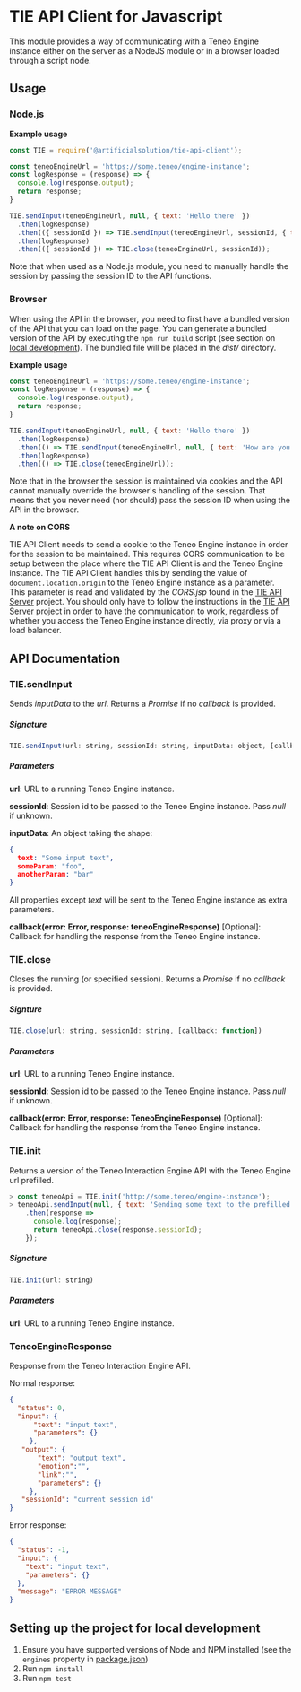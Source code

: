 # TIE API Client for Javascript

This module provides a way of communicating with a Teneo Engine instance either on the server as a NodeJS module or in a browser loaded through a script node.

## Usage

### Node.js

**Example usage**

``` javascript
const TIE = require('@artificialsolution/tie-api-client');

const teneoEngineUrl = 'https://some.teneo/engine-instance';
const logResponse = (response) => {
  console.log(response.output);
  return response;
}

TIE.sendInput(teneoEngineUrl, null, { text: 'Hello there' })
  .then(logResponse)
  .then(({ sessionId }) => TIE.sendInput(teneoEngineUrl, sessionId, { text: 'How are you doing?' }))
  .then(logResponse)
  .then(({ sessionId }) => TIE.close(teneoEngineUrl, sessionId));
```

Note that when used as a Node.js module, you need to manually handle the session by passing the session ID to the API functions.

### Browser

When using the API in the browser, you need to first have a bundled version of the API that you can load on the page. You can generate a bundled version of the API by executing the `npm run build` script (see section on [local development](#setting_up_the_project_for_local_development)). The bundled file will be placed in the *dist/* directory.

**Example usage**

``` javascript
const teneoEngineUrl = 'https://some.teneo/engine-instance';
const logResponse = (response) => {
  console.log(response.output);
  return response;
}

TIE.sendInput(teneoEngineUrl, null, { text: 'Hello there' })
  .then(logResponse)
  .then(() => TIE.sendInput(teneoEngineUrl, null, { text: 'How are you doing?' }))
  .then(logResponse)
  .then(() => TIE.close(teneoEngineUrl));
```

Note that in the browser the session is maintained via cookies and the API cannot manually override the browser's handling of the session. That means that you never need (nor should) pass the session ID when using the API in the browser.

**A note on CORS**

TIE API Client needs to send a cookie to the Teneo Engine instance in order for the session to be maintained. This requires CORS communication to be setup between the place where the TIE API Client is and the Teneo Engine instance. The TIE API Client handles this by sending the value of `document.location.origin` to the Teneo Engine instance as a parameter. This parameter is read and validated by the *CORS.jsp* found in the [TIE API Server][tie-api-server] project. You should only have to follow the instructions in the [TIE API Server][tie-api-server] project in order to have the communication to work, regardless of whether you access the Teneo Engine instance directly, via proxy or via a load balancer.

## API Documentation

### TIE.sendInput

Sends *inputData* to the *url*. Returns a *Promise* if no *callback* is provided.

##### Signature

```javascript
TIE.sendInput(url: string, sessionId: string, inputData: object, [callback: function])
```

##### Parameters

**url**: URL to a running Teneo Engine instance.

**sessionId**: Session id to be passed to the Teneo Engine instance. Pass *null* if unknown.

**inputData**: An object taking the shape:

```json
{
  text: "Some input text",
  someParam: "foo",
  anotherParam: "bar"
}
```

All properties except *text* will be sent to the Teneo Engine instance as extra parameters.

**callback(error: Error, response: teneoEngineResponse)** [Optional]: Callback for handling the response from the Teneo Engine instance.

### TIE.close

Closes the running (or specified session). Returns a *Promise* if no *callback* is provided.

##### Signture

```javascript
TIE.close(url: string, sessionId: string, [callback: function])
```

##### Parameters

**url**: URL to a running Teneo Engine instance.

**sessionId**: Session id to be passed to the Teneo Engine instance. Pass *null* if unknown.

**callback(error: Error, response: TeneoEngineResponse)** [Optional]: Callback for handling the response from the Teneo Engine instance.

### TIE.init

Returns a version of the Teneo Interaction Engine API with the Teneo Engine url prefilled.

```javascript
> const teneoApi = TIE.init('http://some.teneo/engine-instance');
> teneoApi.sendInput(null, { text: 'Sending some text to the prefilled url' })
    .then(response =>
      console.log(response);
      return teneoApi.close(response.sessionId);
    });
```

##### Signature

```javascript
TIE.init(url: string)
```

##### Parameters

**url**: URL to a running Teneo Engine instance.

### TeneoEngineResponse

Response from the Teneo Interaction Engine API.

Normal response:

``` json
{
  "status": 0,
  "input": {
	  "text": "input text",
	  "parameters": {}
	 },
   "output": {
	   "text": "output text",
	   "emotion":"",
	   "link":"",
	   "parameters": {}
	 },
   "sessionId": "current session id"
}
```

Error response:

``` json
{
  "status": -1,
  "input": {
    "text": "input text",
    "parameters": {}
  },
  "message": "ERROR MESSAGE"
}
```

## Setting up the project for local development

  1. Ensure you have supported versions of Node and NPM installed (see the `engines` property in [package.json](package.json "package.json"))
  2. Run `npm install`
  3. Run `npm test`

[tie-api-server]: ../../tie-api-server
